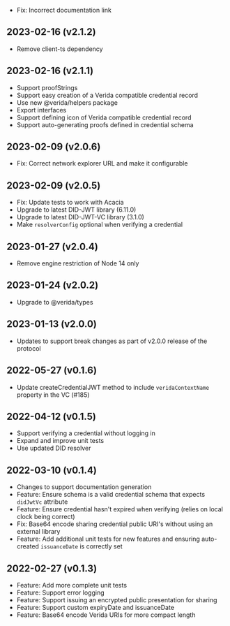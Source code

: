 
- Fix: Incorrect documentation link

2023-02-16 (v2.1.2)
-------------------

- Remove client-ts dependency

2023-02-16 (v2.1.1)
-------------------

- Support proofStrings
- Support easy creation of a Verida compatible credential record
- Use new @verida/helpers package
- Export interfaces
- Support defining icon of Verida compatible credential record
- Support auto-generating proofs defined in credential schema

2023-02-09 (v2.0.6)
-------------------

- Fix: Correct network explorer URL and make it configurable

2023-02-09 (v2.0.5)
-------------------

- Fix: Update tests to work with Acacia
- Upgrade to latest DID-JWT library (6.11.0)
- Upgrade to latest DID-JWT-VC library (3.1.0)
- Make `resolverConfig` optional when verifying a credential

2023-01-27 (v2.0.4)
-------------------

- Remove engine restriction of Node 14 only

2023-01-24 (v2.0.2)
-------------------

- Upgrade to @verida/types

2023-01-13 (v2.0.0)
-------------------

- Updates to support break changes as part of v2.0.0 release of the protocol

2022-05-27 (v0.1.6)
-------------------

- Update createCredentialJWT method to include `veridaContextName` property in the VC (#185)

2022-04-12 (v0.1.5)
-------------------

- Support verifying a credential without logging in
- Expand and improve unit tests
- Use updated DID resolver

2022-03-10 (v0.1.4)
-------------------

- Changes to support documentation generation
- Feature: Ensure schema is a valid credential schema that expects `didJwtVc` attribute
- Feature: Ensure credential hasn't expired when verifying (relies on local clock being correct)
- Fix: Base64 encode sharing credential public URI's without using an external library
- Feature: Add additional unit tests for new features and ensuring auto-created `issuanceDate` is correctly set

2022-02-27 (v0.1.3)
-------------------

- Feature: Add more complete unit tests
- Feature: Support error logging
- Feature: Support issuing an encrypted public presentation for sharing
- Feature: Support custom expiryDate and issuanceDate
- Feature: Base64 encode Verida URIs for more compact length